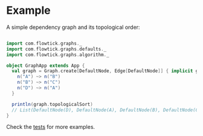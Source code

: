 Example
=======

A simple dependency graph and its topological order:

```scala

import com.flowtick.graphs._ 
import com.flowtick.graphs.defaults._
import com.flowtick.graphs.algorithm._ 

object GraphApp extends App {
  val graph = Graph.create[DefaultNode, Edge[DefaultNode]] { implicit graph =>
    n("A") ~> n("B")
    n("B") ~> n("C")
    n("D") ~> n("A")
  }

  println(graph.topologicalSort)
  // List(DefaultNode(D), DefaultNode(A), DefaultNode(B), DefaultNode(C))
}
```

Check the [tests](https://bitbucket.org/flowtick/graphs/src/master/core/jvm/src/test/scala/com/flowtick/graphs/) for more examples.